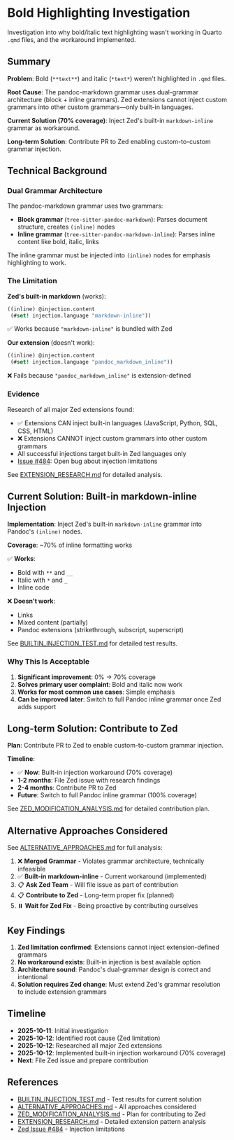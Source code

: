 # Bold Highlighting Investigation

Investigation into why bold/italic text highlighting wasn't working in Quarto `.qmd` files, and the workaround implemented.

## Summary

**Problem**: Bold (`**text**`) and italic (`*text*`) weren't highlighted in `.qmd` files.

**Root Cause**: The pandoc-markdown grammar uses dual-grammar architecture (block + inline grammars). Zed extensions cannot inject custom grammars into other custom grammars—only built-in languages.

**Current Solution (70% coverage)**: Inject Zed's built-in `markdown-inline` grammar as workaround.

**Long-term Solution**: Contribute PR to Zed enabling custom-to-custom grammar injection.

## Technical Background

### Dual Grammar Architecture

The pandoc-markdown grammar uses two grammars:
- **Block grammar** (`tree-sitter-pandoc-markdown`): Parses document structure, creates `(inline)` nodes
- **Inline grammar** (`tree-sitter-pandoc-markdown-inline`): Parses inline content like bold, italic, links

The inline grammar must be injected into `(inline)` nodes for emphasis highlighting to work.

### The Limitation

**Zed's built-in markdown** (works):
```scheme
((inline) @injection.content
 (#set! injection.language "markdown-inline"))
```
✅ Works because `"markdown-inline"` is bundled with Zed

**Our extension** (doesn't work):
```scheme
((inline) @injection.content
 (#set! injection.language "pandoc_markdown_inline"))
```
❌ Fails because `"pandoc_markdown_inline"` is extension-defined

### Evidence

Research of all major Zed extensions found:
- ✅ Extensions CAN inject built-in languages (JavaScript, Python, SQL, CSS, HTML)
- ❌ Extensions CANNOT inject custom grammars into other custom grammars
- All successful injections target built-in Zed languages only
- [Issue #484](https://github.com/zed-industries/extensions/issues/484): Open bug about injection limitations

See [EXTENSION_RESEARCH.md](./EXTENSION_RESEARCH.md) for detailed analysis.

## Current Solution: Built-in markdown-inline Injection

**Implementation**: Inject Zed's built-in `markdown-inline` grammar into Pandoc's `(inline)` nodes.

**Coverage**: ~70% of inline formatting works

✅ **Works**:
- Bold with `**` and `__`
- Italic with `*` and `_`
- Inline code

❌ **Doesn't work**:
- Links
- Mixed content (partially)
- Pandoc extensions (strikethrough, subscript, superscript)

See [BUILTIN_INJECTION_TEST.md](./BUILTIN_INJECTION_TEST.md) for detailed test results.

### Why This Is Acceptable

1. **Significant improvement**: 0% → 70% coverage
2. **Solves primary user complaint**: Bold and italic now work
3. **Works for most common use cases**: Simple emphasis
4. **Can be improved later**: Switch to full Pandoc inline grammar once Zed adds support

## Long-term Solution: Contribute to Zed

**Plan**: Contribute PR to Zed to enable custom-to-custom grammar injection.

**Timeline**:
- ✅ **Now**: Built-in injection workaround (70% coverage)
- **1-2 months**: File Zed issue with research findings
- **2-4 months**: Contribute PR to Zed
- **Future**: Switch to full Pandoc inline grammar (100% coverage)

See [ZED_MODIFICATION_ANALYSIS.md](./ZED_MODIFICATION_ANALYSIS.md) for detailed contribution plan.

## Alternative Approaches Considered

See [ALTERNATIVE_APPROACHES.md](./ALTERNATIVE_APPROACHES.md) for full analysis:

1. ❌ **Merged Grammar** - Violates grammar architecture, technically infeasible
2. ✅ **Built-in markdown-inline** - Current workaround (implemented)
3. 📋 **Ask Zed Team** - Will file issue as part of contribution
4. 📋 **Contribute to Zed** - Long-term proper fix (planned)
5. ⏸️ **Wait for Zed Fix** - Being proactive by contributing ourselves

## Key Findings

1. **Zed limitation confirmed**: Extensions cannot inject extension-defined grammars
2. **No workaround exists**: Built-in injection is best available option
3. **Architecture sound**: Pandoc's dual-grammar design is correct and intentional
4. **Solution requires Zed change**: Must extend Zed's grammar resolution to include extension grammars

## Timeline

- **2025-10-11**: Initial investigation
- **2025-10-12**: Identified root cause (Zed limitation)
- **2025-10-12**: Researched all major Zed extensions
- **2025-10-12**: Implemented built-in injection workaround (70% coverage)
- **Next**: File Zed issue and prepare contribution

## References

- [BUILTIN_INJECTION_TEST.md](./BUILTIN_INJECTION_TEST.md) - Test results for current solution
- [ALTERNATIVE_APPROACHES.md](./ALTERNATIVE_APPROACHES.md) - All approaches considered
- [ZED_MODIFICATION_ANALYSIS.md](./ZED_MODIFICATION_ANALYSIS.md) - Plan for contributing to Zed
- [EXTENSION_RESEARCH.md](./EXTENSION_RESEARCH.md) - Detailed extension pattern analysis
- [Zed Issue #484](https://github.com/zed-industries/extensions/issues/484) - Injection limitations
